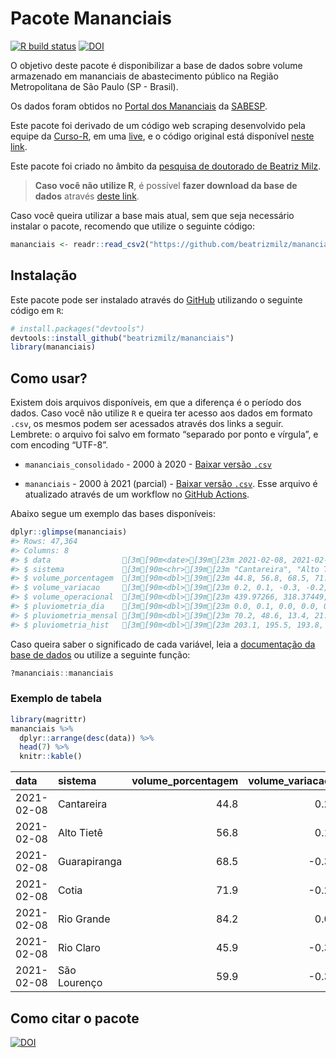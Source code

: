 
<!-- README.md is generated from README.Rmd. Please edit that file -->

# Pacote Mananciais

<!-- badges: start -->

[![R build
status](https://github.com/beatrizmilz/mananciais/workflows/R-CMD-check/badge.svg)](https://github.com/beatrizmilz/mananciais/actions)
[![DOI](https://zenodo.org/badge/DOI/10.5281/zenodo.4319745.svg)](https://doi.org/10.5281/zenodo.4319745)
<!-- badges: end -->

O objetivo deste pacote é disponibilizar a base de dados sobre volume
armazenado em mananciais de abastecimento público na Região
Metropolitana de São Paulo (SP - Brasil).

Os dados foram obtidos no [Portal dos
Mananciais](http://mananciais.sabesp.com.br/Situacao) da
[SABESP](http://site.sabesp.com.br/site/Default.aspx).

Este pacote foi derivado de um código web scraping desenvolvido pela
equipe da [Curso-R](https://www.curso-r.com/), em uma
[live](https://youtu.be/jvZIxrMmOcQ), e o código original está
disponível [neste
link](https://github.com/curso-r/lives/blob/master/drafts/20200730_scraper_sabesp.R).

Este pacote foi criado no âmbito da [pesquisa de doutorado de Beatriz
Milz](https://beatrizmilz.github.io/tese/).

> **Caso você não utilize R**, é possível **fazer download da base de
> dados** através [deste
> link](https://github.com/beatrizmilz/mananciais/raw/master/inst/extdata/mananciais.csv).

Caso você queira utilizar a base mais atual, sem que seja necessário
instalar o pacote, recomendo que utilize o seguinte código:

``` r
mananciais <- readr::read_csv2("https://github.com/beatrizmilz/mananciais/raw/master/inst/extdata/mananciais.csv")
```

## Instalação

Este pacote pode ser instalado através do [GitHub](https://github.com/)
utilizando o seguinte código em `R`:

``` r
# install.packages("devtools")
devtools::install_github("beatrizmilz/mananciais")
library(mananciais)
```

## Como usar?

Existem dois arquivos disponíveis, em que a diferença é o período dos
dados. Caso você não utilize `R` e queira ter acesso aos dados em
formato `.csv`, os mesmos podem ser acessados através dos links a
seguir. Lembrete: o arquivo foi salvo em formato “separado por ponto e
vírgula”, e com encoding “UTF-8”.

  - `mananciais_consolidado` - 2000 à 2020 - [Baixar versão
    `.csv`](https://github.com/beatrizmilz/mananciais/raw/master/inst/extdata/mananciais_consolidado.csv)

  - `mananciais` - 2000 à 2021 (parcial) - [Baixar versão
    `.csv`](https://github.com/beatrizmilz/mananciais/raw/master/inst/extdata/mananciais.csv).
    Esse arquivo é atualizado através de um workflow no [GitHub
    Actions](https://github.com/beatrizmilz/mananciais/actions).

Abaixo segue um exemplo das bases disponíveis:

``` r
dplyr::glimpse(mananciais)
#> Rows: 47,364
#> Columns: 8
#> $ data                [3m[90m<date>[39m[23m 2021-02-08, 2021-02-08, 2021-02-08, 2021-02-08, …
#> $ sistema             [3m[90m<chr>[39m[23m "Cantareira", "Alto Tietê", "Guarapiranga", "Coti…
#> $ volume_porcentagem  [3m[90m<dbl>[39m[23m 44.8, 56.8, 68.5, 71.9, 84.2, 45.9, 59.9, 44.6, 5…
#> $ volume_variacao     [3m[90m<dbl>[39m[23m 0.2, 0.1, -0.3, -0.2, 0.0, -0.3, -0.3, 0.5, 0.1, …
#> $ volume_operacional  [3m[90m<dbl>[39m[23m 439.97266, 318.37449, 117.32272, 11.85894, 94.420…
#> $ pluviometria_dia    [3m[90m<dbl>[39m[23m 0.0, 0.1, 0.0, 0.0, 0.2, 0.4, 0.0, 0.0, 6.9, 0.4,…
#> $ pluviometria_mensal [3m[90m<dbl>[39m[23m 70.2, 48.6, 13.4, 21.0, 80.8, 55.2, 54.8, 70.2, 4…
#> $ pluviometria_hist   [3m[90m<dbl>[39m[23m 203.1, 195.5, 193.8, 177.9, 207.5, 238.2, 233.8, …
```

Caso queira saber o significado de cada variável, leia a [documentação
da base de
dados](https://beatrizmilz.github.io/mananciais/reference/mananciais.html)
ou utilize a seguinte função:

``` r
?mananciais::mananciais
```

### Exemplo de tabela

``` r
library(magrittr)
mananciais %>% 
  dplyr::arrange(desc(data)) %>% 
  head(7) %>%
  knitr::kable()
```

| data       | sistema      | volume\_porcentagem | volume\_variacao | volume\_operacional | pluviometria\_dia | pluviometria\_mensal | pluviometria\_hist |
| :--------- | :----------- | ------------------: | ---------------: | ------------------: | ----------------: | -------------------: | -----------------: |
| 2021-02-08 | Cantareira   |                44.8 |              0.2 |           439.97266 |               0.0 |                 70.2 |              203.1 |
| 2021-02-08 | Alto Tietê   |                56.8 |              0.1 |           318.37449 |               0.1 |                 48.6 |              195.5 |
| 2021-02-08 | Guarapiranga |                68.5 |            \-0.3 |           117.32272 |               0.0 |                 13.4 |              193.8 |
| 2021-02-08 | Cotia        |                71.9 |            \-0.2 |            11.85894 |               0.0 |                 21.0 |              177.9 |
| 2021-02-08 | Rio Grande   |                84.2 |              0.0 |            94.42084 |               0.2 |                 80.8 |              207.5 |
| 2021-02-08 | Rio Claro    |                45.9 |            \-0.3 |             6.27735 |               0.4 |                 55.2 |              238.2 |
| 2021-02-08 | São Lourenço |                59.9 |            \-0.3 |            53.17261 |               0.0 |                 54.8 |              233.8 |

## Como citar o pacote

[![DOI](https://zenodo.org/badge/DOI/10.5281/zenodo.4319745.svg)](https://doi.org/10.5281/zenodo.4319745)

